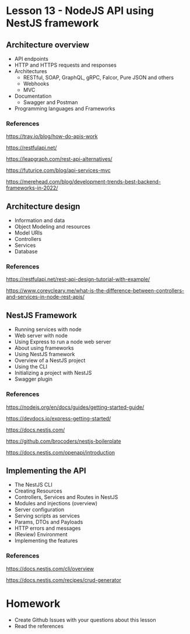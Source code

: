 # Lesson 13 - NodeJS API using NestJS framework
## Architecture overview
* API endpoints
* HTTP and HTTPS requests and responses
* Architectures
  * RESTful, SOAP,  GraphQL, gRPC, Falcor, Pure JSON and others
  * Webhooks
  * MVC
* Documentation
  * Swagger and Postman
* Programming languages and Frameworks
### References
https://tray.io/blog/how-do-apis-work

https://restfulapi.net/

https://leapgraph.com/rest-api-alternatives/

https://futurice.com/blog/api-services-mvc

https://merehead.com/blog/development-trends-best-backend-frameworks-in-2022/
## Architecture design
* Information and data
* Object Modeling and resources
* Model URIs
* Controllers
* Services
* Database
### References
https://restfulapi.net/rest-api-design-tutorial-with-example/

https://www.coreycleary.me/what-is-the-difference-between-controllers-and-services-in-node-rest-apis/
## NestJS Framework
* Running services with node
* Web server with node
* Using Express to run a node web server
* About using frameworks
* Using NestJS framework
* Overview of a NestJS project
* Using the CLI
* Initializing a project with NestJS
* Swagger plugin
### References
https://nodejs.org/en/docs/guides/getting-started-guide/

https://devdocs.io/express-getting-started/

https://docs.nestjs.com/

https://github.com/brocoders/nestjs-boilerplate

https://docs.nestjs.com/openapi/introduction
## Implementing the API
* The NestJS CLI
* Creating Resources
* Controllers, Services and Routes in NestJS
* Modules and injections (overview)
* Server configuration
* Serving scripts as services
* Params, DTOs and Payloads
* HTTP errors and messages
* (Review) Environment
* Implementing the features
### References
https://docs.nestjs.com/cli/overview

https://docs.nestjs.com/recipes/crud-generator
# Homework
* Create Github Issues with your questions about this lesson
* Read the references
